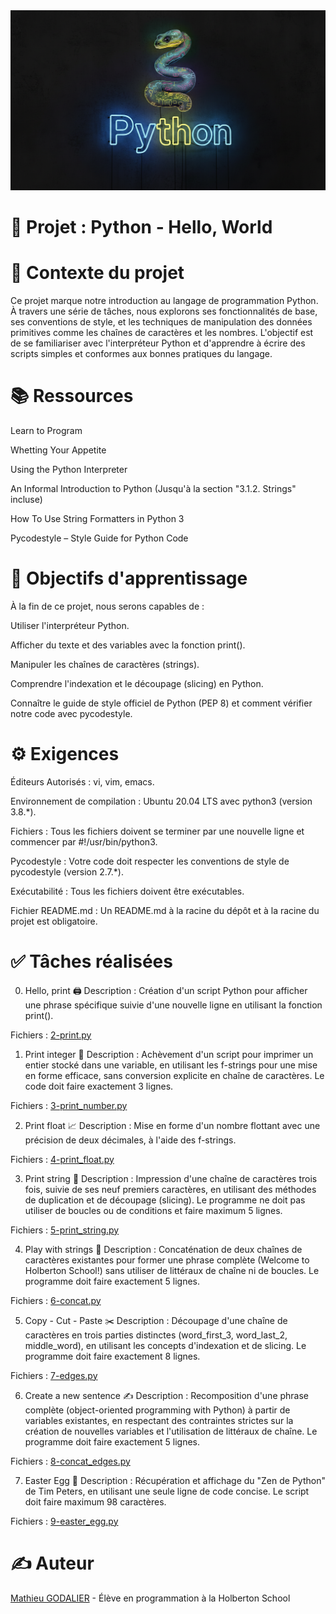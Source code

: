 <img src=https://github.com/Mathieu7483/Aiko78-Photgraphy/blob/main/img/Python%20n%C3%A9on.png>

# 🐍 Projet : Python - Hello, World

# 📖 Contexte du projet
Ce projet marque notre introduction au langage de programmation Python. À travers une série de tâches, nous explorons ses fonctionnalités de base, ses conventions de style, et les techniques de manipulation des données primitives comme les chaînes de caractères et les nombres. L'objectif est de se familiariser avec l'interpréteur Python et d'apprendre à écrire des scripts simples et conformes aux bonnes pratiques du langage.

# 📚 Ressources
Learn to Program

Whetting Your Appetite

Using the Python Interpreter

An Informal Introduction to Python (Jusqu'à la section "3.1.2. Strings" incluse)

How To Use String Formatters in Python 3

Pycodestyle – Style Guide for Python Code

# 🎯 Objectifs d'apprentissage
À la fin de ce projet, nous serons capables de :

Utiliser l'interpréteur Python.

Afficher du texte et des variables avec la fonction print().

Manipuler les chaînes de caractères (strings).

Comprendre l'indexation et le découpage (slicing) en Python.

Connaître le guide de style officiel de Python (PEP 8) et comment vérifier notre code avec pycodestyle.

# ⚙️ Exigences
Éditeurs Autorisés : vi, vim, emacs.

Environnement de compilation : Ubuntu 20.04 LTS avec python3 (version 3.8.*).

Fichiers : Tous les fichiers doivent se terminer par une nouvelle ligne et commencer par #!/usr/bin/python3.

Pycodestyle : Votre code doit respecter les conventions de style de pycodestyle (version 2.7.*).

Exécutabilité : Tous les fichiers doivent être exécutables.

Fichier README.md : Un README.md à la racine du dépôt et à la racine du projet est obligatoire.

# ✅ Tâches réalisées
0. Hello, print 🖨️
Description : Création d'un script Python pour afficher une phrase spécifique suivie d'une nouvelle ligne en utilisant la fonction print().

Fichiers : [2-print.py](https://github.com/Mathieu7483/holbertonschool-higher_level_programming/blob/main/python-hello_world/2-print.py)

1. Print integer 🔢
Description : Achèvement d'un script pour imprimer un entier stocké dans une variable, en utilisant les f-strings pour une mise en forme efficace, sans conversion explicite en chaîne de caractères. Le code doit faire exactement 3 lignes.

Fichiers : [3-print_number.py](https://github.com/Mathieu7483/holbertonschool-higher_level_programming/blob/main/python-hello_world/3-print_number.py)

2. Print float 📈
Description : Mise en forme d'un nombre flottant avec une précision de deux décimales, à l'aide des f-strings.

Fichiers : [4-print_float.py](https://github.com/Mathieu7483/holbertonschool-higher_level_programming/blob/main/python-hello_world/4-print_float.py)

3. Print string 🧵
Description : Impression d'une chaîne de caractères trois fois, suivie de ses neuf premiers caractères, en utilisant des méthodes de duplication et de découpage (slicing). Le programme ne doit pas utiliser de boucles ou de conditions et faire maximum 5 lignes.

Fichiers : [5-print_string.py](https://github.com/Mathieu7483/holbertonschool-higher_level_programming/blob/main/python-hello_world/5-print_string.py)

4. Play with strings 🧩
Description : Concaténation de deux chaînes de caractères existantes pour former une phrase complète (Welcome to Holberton School!) sans utiliser de littéraux de chaîne ni de boucles. Le programme doit faire exactement 5 lignes.

Fichiers : [6-concat.py](https://github.com/Mathieu7483/holbertonschool-higher_level_programming/blob/main/python-hello_world/6-concat.py)

5. Copy - Cut - Paste ✂️
Description : Découpage d'une chaîne de caractères en trois parties distinctes (word_first_3, word_last_2, middle_word), en utilisant les concepts d'indexation et de slicing. Le programme doit faire exactement 8 lignes.

Fichiers : [7-edges.py]()

6. Create a new sentence ✍️
Description : Recomposition d'une phrase complète (object-oriented programming with Python) à partir de variables existantes, en respectant des contraintes strictes sur la création de nouvelles variables et l'utilisation de littéraux de chaîne. Le programme doit faire exactement 5 lignes.

Fichiers : [8-concat_edges.py](https://github.com/Mathieu7483/holbertonschool-higher_level_programming/blob/main/python-hello_world/8-concat_edges.py)

7. Easter Egg 🥚
Description : Récupération et affichage du "Zen de Python" de Tim Peters, en utilisant une seule ligne de code concise. Le script doit faire maximum 98 caractères.

Fichiers : [9-easter_egg.py](https://github.com/Mathieu7483/holbertonschool-higher_level_programming/blob/main/python-hello_world/9-easter_egg.py)

# ✍️ Auteur
[Mathieu GODALIER](https://github.com/Mathieu7483) - Élève en programmation à la Holberton School
